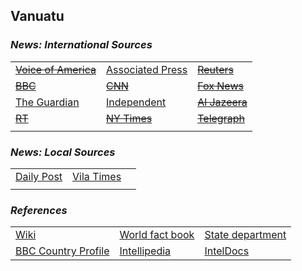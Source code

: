 ## Vanuatu ##

### _News: International Sources_ ###
|   |   |   |
| --- | --- | --- |
| [~~Voice of America~~]() | [Associated Press](https://apnews.com/Vanuatu) | [~~Reuters~~]() |
| [~~BBC~~]() | [~~CNN~~]() | [~~Fox News~~]() |
| [The Guardian](https://www.theguardian.com/world/vanuatu)  | [Independent](https://www.independent.co.uk/topic/vanuatu) | [~~Al Jazeera~~]() |
| [~~RT~~]() | [~~NY Times~~]() | [~~Telegraph~~]() |
|  |  |  |

### _News: Local Sources_ ###
|   |   |   |
| --- | --- | --- |
| [Daily Post](https://dailypost.vu/) | [Vila Times](https://www.vilatimes.com/) |  |
|  |  |  |


### _References_ ###
|   |   |   |
| --- | --- | --- |
| [Wiki](https://en.wikipedia.org/wiki/Vanuatu) | [World fact book](https://www.cia.gov/library/publications/resources/the-world-factbook/geos/nh.html) | [State department](https://www.state.gov/countries-areas/vanuatu/) |
| [BBC Country Profile](https://www.bbc.com/news/world-asia-16426193) | [Intellipedia](https://intellipedia.intelink.gov/wiki/Tuvalu) | [IntelDocs](https://inteldocs.intelink.gov/search/folder?q=Tuvalu) |
